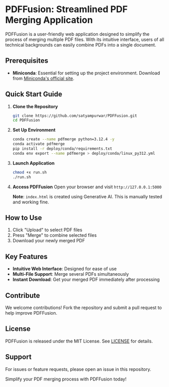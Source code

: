 # PDFFusion: Streamlined PDF Merging Application

PDFFusion is a user-friendly web application designed to simplify the process of merging multiple PDF files. With its intuitive interface, users of all technical backgrounds can easily combine PDFs into a single document.

## Prerequisites

- **Miniconda**: Essential for setting up the project environment. Download from [Miniconda's official site](https://docs.conda.io/en/latest/miniconda.html).

## Quick Start Guide

1. **Clone the Repository**
   ```bash
   git clone https://github.com/satyampurwar/PDFFusion.git
   cd PDFFusion
   ```

2. **Set Up Environment**
   ```bash
   conda create --name pdfmerge python=3.12.4 -y
   conda activate pdfmerge
   pip install -r deploy/conda/requirements.txt
   conda env export --name pdfmerge > deploy/conda/linux_py312.yml
   ```

3. **Launch Application**
   ```bash
   chmod +x run.sh
   ./run.sh
   ```

4. **Access PDFFusion**
   Open your browser and visit `http://127.0.0.1:5000`
   
   **Note**: `index.html` is created using Generative AI. This is manually tested and working fine.

## How to Use

1. Click "Upload" to select PDF files
2. Press "Merge" to combine selected files
3. Download your newly merged PDF

## Key Features

- **Intuitive Web Interface**: Designed for ease of use
- **Multi-File Support**: Merge several PDFs simultaneously
- **Instant Download**: Get your merged PDF immediately after processing

## Contribute

We welcome contributions! Fork the repository and submit a pull request to help improve PDFFusion.

## License

PDFFusion is released under the MIT License. See [LICENSE](LICENSE) for details.

## Support

For issues or feature requests, please open an issue in this repository.

Simplify your PDF merging process with PDFFusion today!